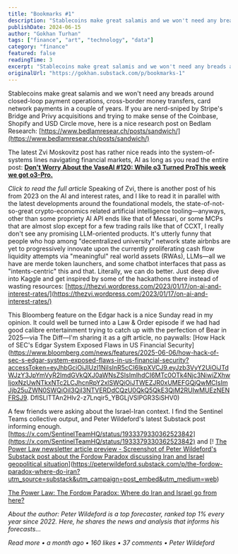 ```yaml
---
title: "Bookmarks #1"
description: "Stablecoins make great salamis and we won't need any breads around closed-loop payment operations, cross-border money transfers, card network payments in a couple of years."
publishDate: 2024-06-15
author: "Gokhan Turhan"
tags: ["finance", "art", "technology", "data"]
category: "finance"
featured: false
readingTime: 3
excerpt: "Stablecoins make great salamis and we won't need any breads around closed-loop payment operations, cross-border money transfers, card network payments in a couple of years. If you are nerd-sniped by S..."
originalUrl: "https://gokhan.substack.com/p/bookmarks-1"
---
```


Stablecoins make great salamis and we won't need any breads around closed-loop payment operations, cross-border money transfers, card network payments in a couple of years. If you are nerd-sniped by Stripe's Bridge and Privy acquisitions and trying to make sense of the Coinbase, Shopify and USD Circle move, here is a nice research post on Bedlam Research: [https://www.bedlamresear.ch/posts/sandwich/](https://www.bedlamresear.ch/posts/sandwich/)

The latest Zvi Moskovitz post has rather nice reads into the system-of-systems lines navigating financial markets, AI as long as you read the entire post: 
**[Don't Worry About the VaseAI #120: While o3 Turned ProThis week we got o3-Pro.](https://thezvi.substack.com/p/ai-120-while-o3-turned-pro?utm_source=substack&utm_campaign=post_embed&utm_medium=web)**

*Click to read the full article*
Speaking of Zvi, there is another post of his from 2023 on the AI and interest rates, and I like to read it in parallel with the latest developments around the foundational models, the state-of-not-so-great crypto-economics related artificial intelligence tooling—anyways, other than some propriety AI API ends like that of Messari, or some MCPs that are almost slop except for a few trading rails like that of CCXT, I really don't see any promising LLM-oriented products. It's utterly funny that people who hop among "decentralized university" network state airbnbs are yet to progressively innovate upon the currently proliferating cash flow liquidity attempts via "meaningful" real world assets (RWAs), LLMs—all we have are merde token launchers, and some chatbot interfaces that pass as "intents-centric" this and that. Literally, we can do better. Just deep dive into Kaggle and get inspired by some of the hackathons there instead of wasting resources: [https://thezvi.wordpress.com/2023/01/17/on-ai-and-interest-rates/](https://thezvi.wordpress.com/2023/01/17/on-ai-and-interest-rates/)

This Bloomberg feature on the Edgar hack is a nice Sunday read in my opinion. It could well be turned into a Law & Order episode if we had had good calibre entertainment trying to catch up with the perfection of Bear in 2025—via The Diff—I'm sharing it as a gift article, no paywalls: [How Hack of SEC's Edgar System Exposed Flaws in US Financial Security](https://www.bloomberg.com/news/features/2025-06-06/how-hack-of-sec-s-edgar-system-exposed-flaws-in-us-financial-security?accessToken=eyJhbGciOiJIUzI1NiIsInR5cCI6IkpXVCJ9.eyJzb3VyY2UiOiJTdWJzY3JpYmVyR2lmdGVkQXJ0aWNsZSIsImlhdCI6MTc0OTk4Njc3NiwiZXhwIjoxNzUwNTkxNTc2LCJhcnRpY2xlSWQiOiJTWEZJR0xUMEFGQjQwMCIsImJjb25uZWN0SWQiOiI3QjI3NTVERDdCQzU0QkQ5QkE3QjM2RUIwMUEzNENFRSJ9. DfISLlTTAn2Hlv2-z7Lnqir5_YBGLjVSlPGR3SiSHV0)

A few friends were asking about the Israel-Iran context. I find the Sentinel Teams collective output, and Peter Wildeford's latest Substack post informing enough. [https://x.com/SentinelTeamHQ/status/1933379330362523842](https://x.com/SentinelTeamHQ/status/1933379330362523842) and 
[! [The Power Law newsletter article preview - Screenshot of Peter Wildeford's Substack post about the Fordow Paradox discussing Iran and Israel geopolitical situation](/blog/images/bookmarks-1-1752996703763.png)](https://peterwildeford.substack.com/p/the-fordow-paradox-where-do-iran?utm_source=substack&utm_campaign=post_embed&utm_medium=web)

[The Power Law: The Fordow Paradox: Where do Iran and Israel go from here?](https://peterwildeford.substack.com/p/the-fordow-paradox-where-do-iran?utm_source=substack&utm_campaign=post_embed&utm_medium=web)

*About the author: Peter Wildeford is a top forecaster, ranked top 1% every year since 2022. Here, he shares the news and analysis that informs his forecasts…*

*Read more • a month ago • 160 likes • 37 comments • Peter Wildeford*